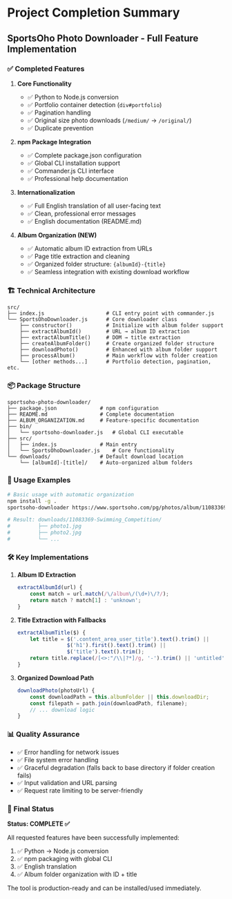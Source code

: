 # Project Completion Summary

## SportsOho Photo Downloader - Full Feature Implementation

### ✅ Completed Features

1. **Core Functionality**
    - ✅ Python to Node.js conversion
    - ✅ Portfolio container detection (`div#portfolio`)
    - ✅ Pagination handling
    - ✅ Original size photo downloads (`/medium/` → `/original/`)
    - ✅ Duplicate prevention

2. **npm Package Integration**
    - ✅ Complete package.json configuration
    - ✅ Global CLI installation support
    - ✅ Commander.js CLI interface
    - ✅ Professional help documentation

3. **Internationalization**
    - ✅ Full English translation of all user-facing text
    - ✅ Clean, professional error messages
    - ✅ English documentation (README.md)

4. **Album Organization (NEW)**
    - ✅ Automatic album ID extraction from URLs
    - ✅ Page title extraction and cleaning
    - ✅ Organized folder structure: `{albumId}-{title}`
    - ✅ Seamless integration with existing download workflow

### 🏗️ Technical Architecture

```
src/
├── index.js                    # CLI entry point with commander.js
└── SportsOhoDownloader.js      # Core downloader class
    ├── constructor()           # Initialize with album folder support
    ├── extractAlbumId()        # URL → album ID extraction
    ├── extractAlbumTitle()     # DOM → title extraction
    ├── createAlbumFolder()     # Create organized folder structure
    ├── downloadPhoto()         # Enhanced with album folder support
    ├── processAlbum()          # Main workflow with folder creation
    └── [other methods...]      # Portfolio detection, pagination, etc.
```

### 📦 Package Structure

```
sportsoho-photo-downloader/
├── package.json              # npm configuration
├── README.md                 # Complete documentation
├── ALBUM_ORGANIZATION.md     # Feature-specific documentation
├── bin/
│   └── sportsoho-downloader.js   # Global CLI executable
├── src/
│   ├── index.js              # Main entry
│   └── SportsOhoDownloader.js    # Core functionality
└── downloads/                # Default download location
    └── [albumId]-[title]/    # Auto-organized album folders
```

### 🚀 Usage Examples

```bash
# Basic usage with automatic organization
npm install -g .
sportsoho-downloader https://www.sportsoho.com/pg/photos/album/11083369/

# Result: downloads/11083369-Swimming_Competition/
#         ├── photo1.jpg
#         ├── photo2.jpg
#         └── ...
```

### 🛠️ Key Implementations

1. **Album ID Extraction**

    ```javascript
    extractAlbumId(url) {
        const match = url.match(/\/album\/(\d+)\/?/);
        return match ? match[1] : 'unknown';
    }
    ```

2. **Title Extraction with Fallbacks**

    ```javascript
    extractAlbumTitle($) {
        let title = $('.content_area_user_title').text().trim() ||
                    $('h1').first().text().trim() ||
                    $('title').text().trim();
        return title.replace(/[<>:"/\\|?*]/g, '-').trim() || 'untitled';
    }
    ```

3. **Organized Download Path**
    ```javascript
    downloadPhoto(photoUrl) {
        const downloadPath = this.albumFolder || this.downloadDir;
        const filepath = path.join(downloadPath, filename);
        // ... download logic
    }
    ```

### 📊 Quality Assurance

- ✅ Error handling for network issues
- ✅ File system error handling
- ✅ Graceful degradation (falls back to base directory if folder creation fails)
- ✅ Input validation and URL parsing
- ✅ Request rate limiting to be server-friendly

### 🎯 Final Status

**Status: COMPLETE ✅**

All requested features have been successfully implemented:

1. ✅ Python → Node.js conversion
2. ✅ npm packaging with global CLI
3. ✅ English translation
4. ✅ Album folder organization with ID + title

The tool is production-ready and can be installed/used immediately.
